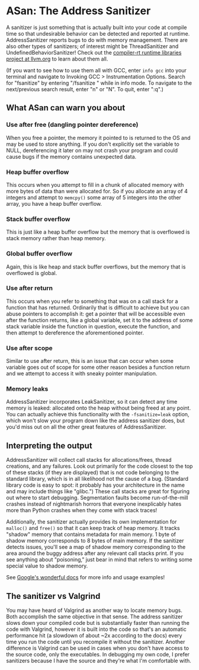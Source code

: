 # ASan: The Address Sanitizer

A sanitizer is just something that is actually built into your code at compile time so that undesirable behavior can be detected and reported at runtime. AddressSanitizer reports bugs to do with memory management. There are also other types of sanitizers; of interest might be ThreadSanitizer and UndefinedBehaviorSanitizer! Check out the [compiler-rt runtime libraries project at llvm.org](https://compiler-rt.llvm.org/) to learn about them all.

(If you want to see how to use them all with GCC, enter `info gcc` into your terminal and navigate to Invoking GCC > Instrumentation Options. Search for "fsanitize" by entering "/fsanitize <enter>" while in info mode. To navigate to the next/previous search result, enter "n" or "N". To quit, enter ":q".)

## What ASan can warn you about

### Use after free (dangling pointer dereference)

When you free a pointer, the memory it pointed to is returned to the OS and may be used to store anything. If you don't explicitly set the variable to NULL, dereferencing it later on may not crash your program and could cause bugs if the memory contains unexpected data.

### Heap buffer overflow

This occurs when you attempt to fill in a chunk of allocated memory with more bytes of data than were allocated for. So if you allocate an array of 4 integers and attempt to `memcpy()` some array of 5 integers into the other array, you have a heap buffer overflow.

### Stack buffer overflow

This is just like a heap buffer overflow but the memory that is overflowed is stack memory rather than heap memory.

### Global buffer overflow

Again, this is like heap and stack buffer overflows, but the memory that is overflowed is global.

### Use after return

This occurs when you refer to something that was on a call stack for a function that has returned. Ordinarily that is difficult to achieve but you can abuse pointers to accomplish it: get a pointer that will be accessible even after the function returns, like a global variable, set it to the address of some stack variable inside the function in question, execute the function, and then attempt to dereference the aforementioned pointer.

### Use after scope

Similar to use after return, this is an issue that can occur when some variable goes out of scope for some other reason besides a function return and we attempt to access it with sneaky pointer manipulation.

### Memory leaks

AddressSanitizer incorporates LeakSanitizer, so it can detect any time memory is leaked: allocated onto the heap without being freed at any point. You can actually achieve this functionality with the `-fsanitize=leak` option, which won't slow your program down like the address sanitizer does, but you'd miss out on all the other great features of AddressSanitizer.

## Interpreting the output

AddressSanitizer will collect call stacks for allocations/frees, thread creations, and any failures. Look out primarily for the code closest to the top of these stacks (if they are displayed) that is not code belonging to the standard library, which is in all likelihood not the cause of a bug. (Standard library code is easy to spot: it probably has your architecture in the name and may include things like "glibc.") These call stacks are great for figuring out where to start debugging. Segmentation faults become run-of-the-mill crashes instead of nightmarish horrors that everyone inexplicably hates more than Python crashes when they come with stack traces!

Additionally, the sanitizer actually provides its own implementation for `malloc()` and `free()` so that it can keep track of heap memory. It tracks "shadow" memory that contains metadata for main memory. 1 byte of shadow memory corresponds to 8 bytes of main memory. If the sanitizer detects issues, you'll see a map of shadow memory corresponding to the area around the buggy address after any relevant call stacks print. If you see anything about "poisoning," just bear in mind that refers to writing some special value to shadow memory.

See [Google's wonderful docs](https://github.com/google/sanitizers/wiki/AddressSanitizer) for more info and usage examples!

## The sanitizer vs Valgrind

You may have heard of Valgrind as another way to locate memory bugs. Both accomplish the same objective in that sense. The address sanitizer slows down your compiled code but is substantially faster than running the code with Valgrind, however it is built into the code so that's an automatic performance hit (a slowdown of about ~2x according to the docs) every time you run the code until you recompile it without the sanitizer. Another difference is Valgrind can be used in cases when you don't have access to the source code, only the executables. In debugging my own code, I prefer sanitizers because I have the source and they're what I'm comfortable with.
